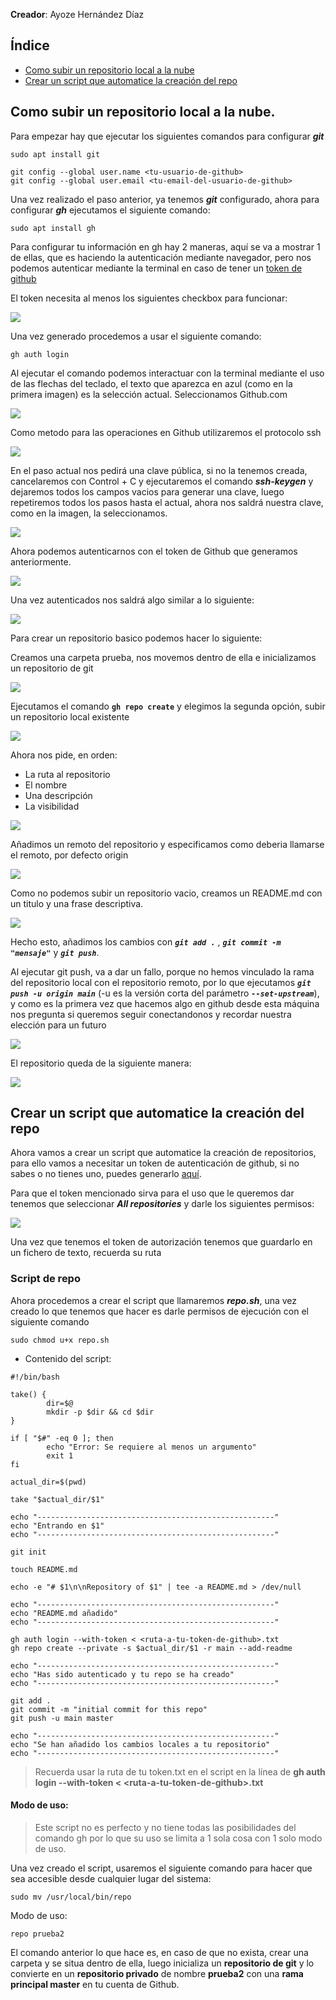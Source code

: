 **Creador**: Ayoze Hernández Díaz

## Índice

+ [Como subir un repositorio local a la nube](#id0)
+ [Crear un script que automatice la creación del repo](#id1)

## Como subir un repositorio local a la nube. <a name="id0"></a>

Para empezar hay que ejecutar los siguientes comandos para configurar ***git*** 

```
sudo apt install git

git config --global user.name <tu-usuario-de-github>
git config --global user.email <tu-email-del-usuario-de-github>
```

Una vez realizado el paso anterior, ya tenemos ***git*** configurado, ahora para configurar ***gh*** ejecutamos el siguiente comando:

```
sudo apt install gh
```

Para configurar tu información en gh hay 2 maneras, aquí se va a mostrar 1 de ellas, que es haciendo la autenticación mediante navegador, pero nos podemos autenticar mediante la terminal en caso de tener un [token de github](https://github.com/settings/tokens)

El token necesita al menos los siguientes checkbox para funcionar:

![](./img/token.png)

Una vez generado procedemos a usar el siguiente comando:

```
gh auth login
```

Al ejecutar el comando podemos interactuar con la terminal mediante el uso de las flechas del teclado, el texto que aparezca en azul (como en la primera imagen) es la selección actual. Seleccionamos Github.com

![](./img/1.png)

Como metodo para las operaciones en Github utilizaremos el protocolo ssh

![](./img/2.png)

En el paso actual nos pedirá una clave pública, si no la tenemos creada, cancelaremos con Control + C y ejecutaremos el comando ***ssh-keygen*** y dejaremos todos los campos vacios para generar una clave, luego repetiremos todos los pasos hasta el actual, ahora nos saldrá nuestra clave, como en la imagen, la seleccionamos.

![](./img/3.png)

Ahora podemos autenticarnos con el token de Github que generamos anteriormente.

![](./img/4.png)

Una vez autenticados nos saldrá algo similar a lo siguiente:

![](./img/5.png)

Para crear un repositorio basico podemos hacer lo siguiente:

Creamos una carpeta prueba, nos movemos dentro de ella e inicializamos un repositorio de git

![](./img/repo1.png)

Ejecutamos el comando **```gh repo create```** y elegimos la segunda opción, subir un repositorio local existente

![](./img/repo2.png)

Ahora nos pide, en orden: 
+ La ruta al repositorio
+ El nombre
+ Una descripción 
+ La visibilidad

![](./img/repo3.png)

Añadimos un remoto del repositorio y especificamos como deberia llamarse el remoto, por defecto origin

![](./img/repo4.png)

Como no podemos subir un repositorio vacio, creamos un README.md con un titulo y una frase descriptiva.

![](./img/repo5.png)

Hecho esto, añadimos los cambios con ***```git add .```*** , ***```git commit -m "mensaje"```*** y ***```git push```***.

Al ejecutar git push, va a dar un fallo, porque no hemos vinculado la rama del repositorio local con el repositorio remoto, por lo que ejecutamos ***```git push -u origin main```*** (-u es la versión corta del parámetro ***```--set-upstream```***), y como es la primera vez que hacemos algo en github desde esta máquina nos pregunta si queremos seguir conectandonos y recordar nuestra elección para un futuro

![](./img/repo6.png)

El repositorio queda de la siguiente manera:

![](./img/repo7.png)

## Crear un script que automatice la creación del repo <a name="id1"></a>

Ahora vamos a crear un script que automatice la creación de repositorios, para ello vamos a necesitar un token de autenticación de github, si no sabes o no tienes uno, puedes generarlo [aquí](https://github.com/settings/tokens?type=beta).

Para que el token mencionado sirva para el uso que le queremos dar tenemos que seleccionar ***All repositories*** y darle los siguientes permisos:

![](./img/token2.png)

Una vez que tenemos el token de autorización tenemos que guardarlo en un fichero de texto, recuerda su ruta

### Script de repo

Ahora procedemos a crear el script que llamaremos ***repo.sh***, una vez creado lo que tenemos que hacer es darle permisos de ejecución con el siguiente comando


```
sudo chmod u+x repo.sh
```

+ Contenido del script:

```
#!/bin/bash

take() {
        dir=$@
        mkdir -p $dir && cd $dir
}

if [ "$#" -eq 0 ]; then
        echo "Error: Se requiere al menos un argumento"
        exit 1
fi

actual_dir=$(pwd)

take "$actual_dir/$1"

echo "-----------------------------------------------------"
echo "Entrando en $1"
echo "-----------------------------------------------------"

git init

touch README.md

echo -e "# $1\n\nRepository of $1" | tee -a README.md > /dev/null

echo "-----------------------------------------------------"
echo "README.md añadido"
echo "-----------------------------------------------------"

gh auth login --with-token < <ruta-a-tu-token-de-github>.txt
gh repo create --private -s $actual_dir/$1 -r main --add-readme

echo "-----------------------------------------------------"
echo "Has sido autenticado y tu repo se ha creado"
echo "-----------------------------------------------------"

git add .
git commit -m "initial commit for this repo"
git push -u main master

echo "-----------------------------------------------------"
echo "Se han añadido los cambios locales a tu repositorio"
echo "-----------------------------------------------------"
```

> Recuerda usar la ruta de tu token.txt en el script en la línea de **gh auth login --with-token < \<ruta-a-tu-token-de-github\>.txt**

#### Modo de uso:

> Este script no es perfecto y no tiene todas las posibilidades del comando gh por lo que su uso se limita a 1 sola cosa con 1 solo modo de uso.


Una vez creado el script, usaremos el siguiente comando para hacer que sea accesible desde cualquier lugar del sistema:

```
sudo mv /usr/local/bin/repo
```

Modo de uso:

```
repo prueba2
```

El comando anterior lo que hace es, en caso de que no exista, crear una carpeta y se situa dentro de ella, luego inicializa un **repositorio de git** y lo convierte en un **repositorio privado** de nombre **prueba2** con una **rama principal master** en tu cuenta de Github.
